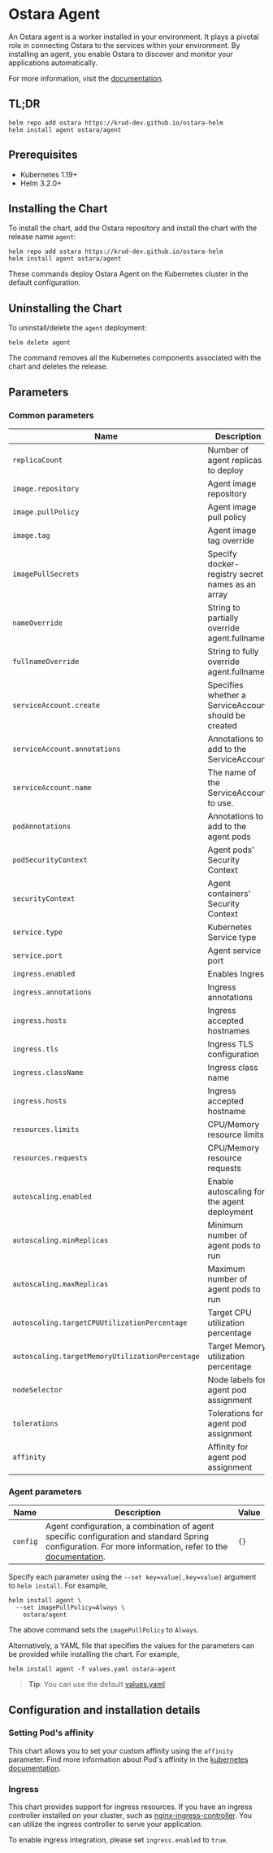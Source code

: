 # Ostara Agent

An Ostara agent is a worker installed in your environment. It plays a pivotal role in connecting Ostara to the services within your environment. By installing an agent, you enable Ostara to discover and monitor your applications automatically.

For more information, visit the [documentation](https://docs.ostara.dev/documentation/agents).

## TL;DR

```console
helm repo add ostara https://krud-dev.github.io/ostara-helm
helm install agent ostara/agent
```

## Prerequisites

- Kubernetes 1.19+
- Helm 3.2.0+

## Installing the Chart

To install the chart, add the Ostara repository and install the chart with the release name `agent`:

```console
helm repo add ostara https://krud-dev.github.io/ostara-helm
helm install agent ostara/agent
```

These commands deploy Ostara Agent on the Kubernetes cluster in the default configuration.

## Uninstalling the Chart

To uninstall/delete the `agent` deployment:

```console
helm delete agent
```

The command removes all the Kubernetes components associated with the chart and deletes the release.

## Parameters

### Common parameters

| Name                                            | Description                                          | Value                |
| ----------------------------------------------- | ---------------------------------------------------- | -------------------- |
| `replicaCount`                                  | Number of agent replicas to deploy                   | `1`                  |
| `image.repository`                              | Agent image repository                               | `idane/ostara-agent` |
| `image.pullPolicy`                              | Agent image pull policy                              | `Always`             |
| `image.tag`                                     | Agent image tag override                             | `""`                 |
| `imagePullSecrets`                              | Specify docker-registry secret names as an array     | `[]`                 |
| `nameOverride`                                  | String to partially override agent.fullname          | `""`                 |
| `fullnameOverride`                              | String to fully override agent.fullname              | `""`                 |
| `serviceAccount.create`                         | Specifies whether a ServiceAccount should be created | `true`               |
| `serviceAccount.annotations`                    | Annotations to add to the ServiceAccount             | `{}`                 |
| `serviceAccount.name`                           | The name of the ServiceAccount to use.               | `""`                 |
| `podAnnotations`                                | Annotations to add to the agent pods                 | `{}`                 |
| `podSecurityContext`                            | Agent pods' Security Context                         | `{}`                 |
| `securityContext`                               | Agent containers' Security Context                   | `{}`                 |
| `service.type`                                  | Kubernetes Service type                              | `ClusterIP`          |
| `service.port`                                  | Agent service port                                   | `14444`              |
| `ingress.enabled`                               | Enables Ingress                                      | `false`              |
| `ingress.annotations`                           | Ingress annotations                                  | `{}`                 |
| `ingress.hosts`                                 | Ingress accepted hostnames                           | `{}`                 |
| `ingress.tls`                                   | Ingress TLS configuration                            | `[]`                 |
| `ingress.className`                             | Ingress class name                                   | `""`                 |
| `ingress.hosts`                                 | Ingress accepted hostname                            | `{}`                 |
| `resources.limits`                              | CPU/Memory resource limits                           | `{}`                 |
| `resources.requests`                            | CPU/Memory resource requests                         | `{}`                 |
| `autoscaling.enabled`                           | Enable autoscaling for the agent deployment          | `false`              |
| `autoscaling.minReplicas`                       | Minimum number of agent pods to run                  | `1`                  |
| `autoscaling.maxReplicas`                       | Maximum number of agent pods to run                  | `100`                |
| `autoscaling.targetCPUUtilizationPercentage`    | Target CPU utilization percentage                    | `80`                 |
| `autoscaling.targetMemoryUtilizationPercentage` | Target Memory utilization percentage                 | `80`                 |
| `nodeSelector`                                  | Node labels for agent pod assignment                 | `{}`                 |
| `tolerations`                                   | Tolerations for agent pod assignment                 | `[]`                 |
| `affinity`                                      | Affinity for agent pod assignment                    | `{}`                 |

### Agent parameters

| Name     | Description         | Value |
| -------- | ------------------- | ----- |
| `config` | Agent configuration, a combination of agent specific configuration and standard Spring configuration. For more information, refer to the [documentation](https://docs.ostara.dev/documentation/agents). | `{}`  |

Specify each parameter using the `--set key=value[,key=value]` argument to `helm install`. For example,

```console
helm install agent \
  --set imagePullPolicy=Always \
    ostara/agent
```

The above command sets the `imagePullPolicy` to `Always`.

Alternatively, a YAML file that specifies the values for the parameters can be provided while installing the chart. For example,

```console
helm install agent -f values.yaml ostara-agent
```

> **Tip**: You can use the default [values.yaml](values.yaml)

## Configuration and installation details

### Setting Pod's affinity

This chart allows you to set your custom affinity using the `affinity` parameter. Find more information about Pod's affinity in the [kubernetes documentation](https://kubernetes.io/docs/concepts/configuration/assign-pod-node/#affinity-and-anti-affinity).

### Ingress

This chart provides support for ingress resources. If you have an ingress controller installed on your cluster, such as [nginx-ingress-controller](https://github.com/bitnami/charts/tree/main/bitnami/nginx-ingress-controller). You can utilize the ingress controller to serve your application.

To enable ingress integration, please set `ingress.enabled` to `true`.